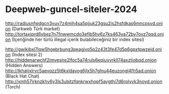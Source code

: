 # Deepweb-guncel-siteler-2024

http://radiusnfwdgcn3vuy7z4mih4sa5pjjuk23gsu2js2hsfdkas6mncpsyd.onion (Darkweb Türk market)
http://tortaxiprd6ybez7n7fnwwmcdo3efib5hv6z7ks463ya72bv7ovz7qqd.onion (İçeriğinde her türlü illegal içerik bulabileceğiniz bir index sitesi)

http://gwikibxl7lqw5hgebrbung3peagjvq5p2z43t3fe47d5p6gpxtpwzeid.onion (İndex sitesi 2)
http://hiddenarwchf2imvesjre2lfoc5a74ruls6eqiuyvrkll74axztiobqd.onion (Hidden Answers)
http://lkhatjxlrvc5aevqzz5t6kxldayog6jlx5h7glnu44euzongl4fh5ad.onion  (Black Hat Chat)
http://xmh57jrknzkhv6y3ls3ubitzfqnkrwxhopf5aygthi7d6rplyvk3noyd.onion (Torch)
